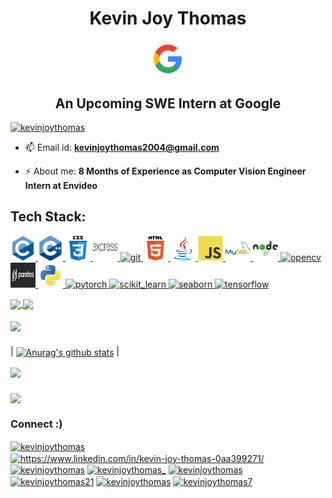 <h1 align="center">Kevin Joy Thomas</h1>
<h3 align="center"><img src="https://github.com/Kevinjoythomas/Kevinjoythomas/blob/main/g.png" alt="css3" width="50" height="50"/></h3>
<h2 align="center">An Upcoming SWE Intern at Google </h2>

<p align="left"> <a href="https://github.com/ryo-ma/github-profile-trophy"><img src="https://github-profile-trophy.vercel.app/?username=kevinjoythomas" alt="kevinjoythomas" /></a> </p>

- 📫 Email id: **kevinjoythomas2004@gmail.com**

- ⚡ About me:  **8 Months of Experience as Computer Vision Engineer Intern at Envideo**
<h2 align="left">Tech Stack:</h2>
<p align="left"> <a href="https://www.cprogramming.com/" target="_blank" rel="noreferrer"> <img src="https://raw.githubusercontent.com/devicons/devicon/master/icons/c/c-original.svg" alt="c" width="40" height="40"/> </a> <a href="https://www.w3schools.com/cpp/" target="_blank" rel="noreferrer"> <img src="https://raw.githubusercontent.com/devicons/devicon/master/icons/cplusplus/cplusplus-original.svg" alt="cplusplus" width="40" height="40"/> </a> <a href="https://www.w3schools.com/css/" target="_blank" rel="noreferrer"> <img src="https://raw.githubusercontent.com/devicons/devicon/master/icons/css3/css3-original-wordmark.svg" alt="css3" width="40" height="40"/> </a> <a href="https://expressjs.com" target="_blank" rel="noreferrer"> <img src="https://github.com/Kevinjoythomas/Kevinjoythomas/blob/main/OIP.jpeg" alt="express" width="40" height="40"/> </a> <a href="https://git-scm.com/" target="_blank" rel="noreferrer"> <img src="https://www.vectorlogo.zone/logos/git-scm/git-scm-icon.svg" alt="git" width="40" height="40"/> </a> <a href="https://www.w3.org/html/" target="_blank" rel="noreferrer"> <img src="https://raw.githubusercontent.com/devicons/devicon/master/icons/html5/html5-original-wordmark.svg" alt="html5" width="40" height="40"/> </a> <a href="https://www.java.com" target="_blank" rel="noreferrer"> <img src="https://raw.githubusercontent.com/devicons/devicon/master/icons/java/java-original.svg" alt="java" width="40" height="40"/> </a> <a href="https://developer.mozilla.org/en-US/docs/Web/JavaScript" target="_blank" rel="noreferrer"> <img src="https://raw.githubusercontent.com/devicons/devicon/master/icons/javascript/javascript-original.svg" alt="javascript" width="40" height="40"/> </a> <a href="https://www.mysql.com/" target="_blank" rel="noreferrer"> <img src="https://raw.githubusercontent.com/devicons/devicon/master/icons/mysql/mysql-original-wordmark.svg" alt="mysql" width="40" height="40"/> </a> <a href="https://nodejs.org" target="_blank" rel="noreferrer"> <img src="https://raw.githubusercontent.com/devicons/devicon/master/icons/nodejs/nodejs-original-wordmark.svg" alt="nodejs" width="40" height="40"/> </a> <a href="https://opencv.org/" target="_blank" rel="noreferrer"> <img src="https://www.vectorlogo.zone/logos/opencv/opencv-icon.svg" alt="opencv" width="40" height="40"/> </a> <a href="https://pandas.pydata.org/" target="_blank" rel="noreferrer"> <img src="https://github.com/Kevinjoythomas/Kevinjoythomas/blob/main/1688538106780.jpeg" alt="pandas" width="40" height="40"/> </a> <a href="https://www.python.org" target="_blank" rel="noreferrer"> <img src="https://raw.githubusercontent.com/devicons/devicon/master/icons/python/python-original.svg" alt="python" width="40" height="40"/> </a> <a href="https://pytorch.org/" target="_blank" rel="noreferrer"> <img src="https://www.vectorlogo.zone/logos/pytorch/pytorch-icon.svg" alt="pytorch" width="40" height="40"/> </a> <a href="https://scikit-learn.org/" target="_blank" rel="noreferrer"> <img src="https://upload.wikimedia.org/wikipedia/commons/0/05/Scikit_learn_logo_small.svg" alt="scikit_learn" width="40" height="40"/> </a> <a href="https://seaborn.pydata.org/" target="_blank" rel="noreferrer"> <img src="https://seaborn.pydata.org/_images/logo-mark-lightbg.svg" alt="seaborn" width="40" height="40"/> </a> <a href="https://www.tensorflow.org" target="_blank" rel="noreferrer"> <img src="https://www.vectorlogo.zone/logos/tensorflow/tensorflow-icon.svg" alt="tensorflow" width="40" height="40"/> </a> </p>


<a href="https://github.com/Kevinjoythomas/Stroke-Prediction-Pipeline">
  <img align="center" src="https://github-readme-stats.vercel.app/api/pin/?username=kevinjoythomas&repo=Stroke-Prediction-Pipeline" />
</a>

<a href="https://github.com/Kevinjoythomas/OpenHealth">
  <img align="center" src="https://github-readme-stats.vercel.app/api/pin/?username=kevinjoythomas&repo=OpenHealth" />
</a>

</br>
</br>

<a href="https://github.com/anuraghazra/github-readme-stats">
  <img height=200 align="center" src="https://streak-stats.demolab.com/?user=Kevinjoythomas" />
</a>

###      

| <a href="https://github.com/anuraghazra/github-readme-stats"><img align="center" src="https://github-readme-stats.vercel.app/api?username=kevinjoythomas&show_icons=true&include_all_commits=true&theme=buefy&hide_border=true" alt="Anurag's github stats" /></a> | 


<a href="https://github.com/anuraghazra/convoychat">
  <img height=200 align="center" src="https://github-readme-stats.vercel.app/api/top-langs?username=kevinjoythomas&layout=compact&langs_count=8&card_width=320" />
</a>

### 

<a href="https://leetcode.com/u/kevinjoythomas7">
  <img height=400 align="center" src="https://leetcard.jacoblin.cool/kevinjoythomas7?theme=unicorn&extension=activity" />
</a>




<h3 align="left">Connect :) </h3>
<p align="left">
<a href="https://twitter.com/kevinjoythomas" target="blank"><img align="center" src="https://raw.githubusercontent.com/rahuldkjain/github-profile-readme-generator/master/src/images/icons/Social/twitter.svg" alt="kevinjoythomas" height="30" width="40" /></a>
<a href="https://linkedin.com/in/https://www.linkedin.com/in/kevin-joy-thomas-0aa399271/" target="blank"><img align="center" src="https://raw.githubusercontent.com/rahuldkjain/github-profile-readme-generator/master/src/images/icons/Social/linked-in-alt.svg" alt="https://www.linkedin.com/in/kevin-joy-thomas-0aa399271/" height="30" width="40" /></a>
<a href="https://kaggle.com/kevinjoythomas" target="blank"><img align="center" src="https://raw.githubusercontent.com/rahuldkjain/github-profile-readme-generator/master/src/images/icons/Social/kaggle.svg" alt="kevinjoythomas" height="30" width="40" /></a>
<a href="https://instagram.com/kevinjoythomas_" target="blank"><img align="center" src="https://raw.githubusercontent.com/rahuldkjain/github-profile-readme-generator/master/src/images/icons/Social/instagram.svg" alt="kevinjoythomas_" height="30" width="40" /></a>
<a href="https://www.codechef.com/users/kevinjoythomas" target="blank"><img align="center" src="https://cdn.jsdelivr.net/npm/simple-icons@3.1.0/icons/codechef.svg" alt="kevinjoythomas" height="30" width="40" /></a>
<a href="https://www.hackerrank.com/kevinjoythomas21" target="blank"><img align="center" src="https://raw.githubusercontent.com/rahuldkjain/github-profile-readme-generator/master/src/images/icons/Social/hackerrank.svg" alt="kevinjoythomas21" height="30" width="40" /></a>
<a href="https://codeforces.com/profile/kevinjoythomas" target="blank"><img align="center" src="https://raw.githubusercontent.com/rahuldkjain/github-profile-readme-generator/master/src/images/icons/Social/codeforces.svg" alt="kevinjoythomas" height="30" width="40" /></a>
<a href="https://www.leetcode.com/kevinjoythomas7" target="blank"><img align="center" src="https://raw.githubusercontent.com/rahuldkjain/github-profile-readme-generator/master/src/images/icons/Social/leet-code.svg" alt="kevinjoythomas7" height="30" width="40" /></a>
</p>

